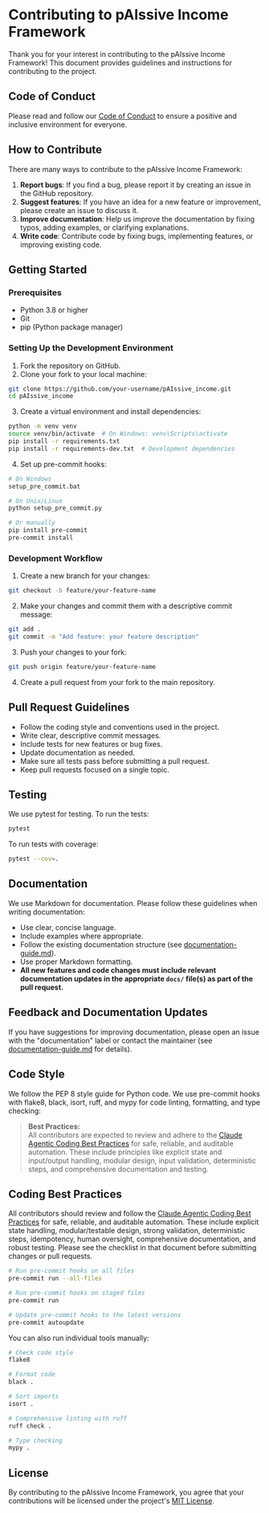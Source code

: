 # Contributing to pAIssive Income Framework

Thank you for your interest in contributing to the pAIssive Income Framework! This document provides guidelines and instructions for contributing to the project.

## Code of Conduct

Please read and follow our [Code of Conduct](CODE_OF_CONDUCT.md) to ensure a positive and inclusive environment for everyone.

## How to Contribute

There are many ways to contribute to the pAIssive Income Framework:

1. **Report bugs**: If you find a bug, please report it by creating an issue in the GitHub repository.
2. **Suggest features**: If you have an idea for a new feature or improvement, please create an issue to discuss it.
3. **Improve documentation**: Help us improve the documentation by fixing typos, adding examples, or clarifying explanations.
4. **Write code**: Contribute code by fixing bugs, implementing features, or improving existing code.

## Getting Started

### Prerequisites

- Python 3.8 or higher
- Git
- pip (Python package manager)

### Setting Up the Development Environment

1. Fork the repository on GitHub.
2. Clone your fork to your local machine:

```bash
git clone https://github.com/your-username/pAIssive_income.git
cd pAIssive_income
```

3. Create a virtual environment and install dependencies:

```bash
python -m venv venv
source venv/bin/activate  # On Windows: venv\Scripts\activate
pip install -r requirements.txt
pip install -r requirements-dev.txt  # Development dependencies
```

4. Set up pre-commit hooks:

```bash
# On Windows
setup_pre_commit.bat

# On Unix/Linux
python setup_pre_commit.py

# Or manually
pip install pre-commit
pre-commit install
```

### Development Workflow

1. Create a new branch for your changes:

```bash
git checkout -b feature/your-feature-name
```

2. Make your changes and commit them with a descriptive commit message:

```bash
git add .
git commit -m "Add feature: your feature description"
```

3. Push your changes to your fork:

```bash
git push origin feature/your-feature-name
```

4. Create a pull request from your fork to the main repository.

## Pull Request Guidelines

- Follow the coding style and conventions used in the project.
- Write clear, descriptive commit messages.
- Include tests for new features or bug fixes.
- Update documentation as needed.
- Make sure all tests pass before submitting a pull request.
- Keep pull requests focused on a single topic.

## Testing

We use pytest for testing. To run the tests:

```bash
pytest
```

To run tests with coverage:

```bash
pytest --cov=.
```

## Documentation

We use Markdown for documentation. Please follow these guidelines when writing documentation:

- Use clear, concise language.
- Include examples where appropriate.
- Follow the existing documentation structure (see [documentation-guide.md](documentation-guide.md)).
- Use proper Markdown formatting.
- **All new features and code changes must include relevant documentation updates in the appropriate `docs/` file(s) as part of the pull request.**

## Feedback and Documentation Updates

If you have suggestions for improving documentation, please open an issue with the "documentation" label or contact the maintainer (see [documentation-guide.md](documentation-guide.md) for details).

## Code Style

We follow the PEP 8 style guide for Python code. We use pre-commit hooks with flake8, black, isort, ruff, and mypy for code linting, formatting, and type checking:

> **Best Practices:**  
> All contributors are expected to review and adhere to the [Claude Agentic Coding Best Practices](../claude_coding_best_practices.md) for safe, reliable, and auditable automation. These include principles like explicit state and input/output handling, modular design, input validation, deterministic steps, and comprehensive documentation and testing.

## Coding Best Practices

All contributors should review and follow the [Claude Agentic Coding Best Practices](../claude_coding_best_practices.md) for safe, reliable, and auditable automation. These include explicit state handling, modular/testable design, strong validation, deterministic steps, idempotency, human oversight, comprehensive documentation, and robust testing. Please see the checklist in that document before submitting changes or pull requests.

```bash
# Run pre-commit hooks on all files
pre-commit run --all-files

# Run pre-commit hooks on staged files
pre-commit run

# Update pre-commit hooks to the latest versions
pre-commit autoupdate
```

You can also run individual tools manually:

```bash
# Check code style
flake8

# Format code
black .

# Sort imports
isort .

# Comprehensive linting with ruff
ruff check .

# Type checking
mypy .
```

## License

By contributing to the pAIssive Income Framework, you agree that your contributions will be licensed under the project's [MIT License](../LICENSE).
